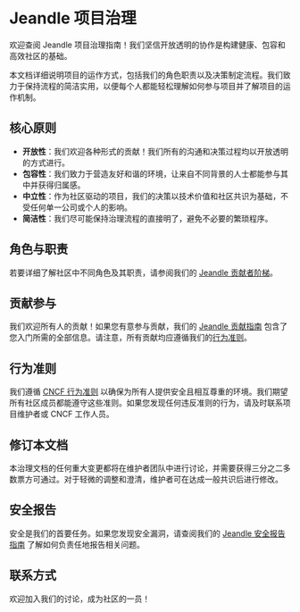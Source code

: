# Jeandle 项目治理

欢迎查阅 Jeandle 项目治理指南！我们坚信开放透明的协作是构建健康、包容和高效社区的基础。

本文档详细说明项目的运作方式，包括我们的角色职责以及决策制定流程。我们致力于保持流程的简洁实用，以便每个人都能轻松理解如何参与项目并了解项目的运作机制。

## 核心原则

- **开放性**：我们欢迎各种形式的贡献！我们所有的沟通和决策过程均以开放透明的方式进行。
- **包容性**：我们致力于营造友好和谐的环境，让来自不同背景的人士都能参与其中并获得归属感。
- **中立性**：作为社区驱动的项目，我们的决策以技术价值和社区共识为基础，不受任何单一公司或个人的影响。
- **简洁性**：我们尽可能保持治理流程的直接明了，避免不必要的繁琐程序。

## 角色与职责

若要详细了解社区中不同角色及其职责，请参阅我们的 [Jeandle 贡献者阶梯](COMMUNITY_LADDER.md)。

## 贡献参与

我们欢迎所有人的贡献！如果您有意参与贡献，我们的 [Jeandle 贡献指南](CONTRIBUTING.md) 包含了您入门所需的全部信息。请注意，所有贡献均应遵循我们的[行为准则](#行为准则)。

## 行为准则

我们遵循 [CNCF 行为准则](CODE_OF_CONDUCT.md) 以确保为所有人提供安全且相互尊重的环境。我们期望所有社区成员都能遵守这些准则。如果您发现任何违反准则的行为，请及时联系项目维护者或 CNCF 工作人员。

## 修订本文档

本治理文档的任何重大变更都将在维护者团队中进行讨论，并需要获得三分之二多数票方可通过。对于轻微的调整和澄清，维护者可在达成一般共识后进行修改。

## 安全报告

安全是我们的首要任务。如果您发现安全漏洞，请查阅我们的 [Jeandle 安全报告指南](SECURITY.md) 了解如何负责任地报告相关问题。

## 联系方式

欢迎加入我们的讨论，成为社区的一员！

<!--
如有任何问题或建议，请通过我们的[社区渠道](https://jeandle.org/community)与我们联系。
-->
